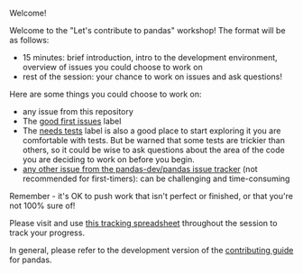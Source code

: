 
Welcome!

Welcome to the "Let's contribute to pandas" workshop! The format will be as follows:

- 15 minutes: brief introduction, intro to the development environment, overview of issues you could choose to work on
- rest of the session: your chance to work on issues and ask questions!

Here are some things you could choose to work on:

- any issue from this repository
- The [good first issues](https://github.com/pandas-dev/pandas/issues?q=is%3Aopen+is%3Aissue+label%3A%22good+first+issue%22+sort%3Aupdated-desc) label 
- The [needs tests](https://github.com/pandas-dev/pandas/issues?q=is%3Aopen+label%3A%22needs+tests%22+sort%3Aupdated-desc) label is also a good place to start exploring it you are comfortable with tests. But be warned that some tests are trickier than others, so it could be wise to ask questions about the area of the code you are deciding to work on before you begin.
- [any other issue from the pandas-dev/pandas issue tracker](https://github.com/pandas-dev/pandas/issues?q=is%3Aissue+is%3Aopen+sort%3Aupdated-desc) (not recommended for first-timers): can be challenging and time-consuming

Remember - it's OK to push work that isn't perfect or finished, or that you're not 100% sure of!

Please visit and use [this tracking spreadsheet](https://docs.google.com/spreadsheets/d/13pyOTtRNS6NVhEp3okcCf0dEhLaIB6JQf6Q-LiNgtmU/edit?usp=sharing) throughout the session to track your progress.

In general, please refer to the development version of the [contributing guide](https://pandas.pydata.org/pandas-docs/dev/development/contributing.html) for pandas.
